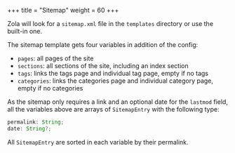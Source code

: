 +++
title = "Sitemap"
weight = 60
+++

Zola will look for a `sitemap.xml` file in the `templates` directory or
use the built-in one.


The sitemap template gets four variables in addition of the config:

- `pages`: all pages of the site
- `sections`: all sections of the site, including an index section
- `tags`: links the tags page and individual tag page, empty if no tags
- `categories`: links the categories page and individual category page, empty if no categories

As the sitemap only requires a link and an optional date for the `lastmod` field,
all the variables above are arrays of `SitemapEntry` with the following type:

```ts
permalink: String;
date: String?;
```

All `SitemapEntry` are sorted in each variable by their permalink.
